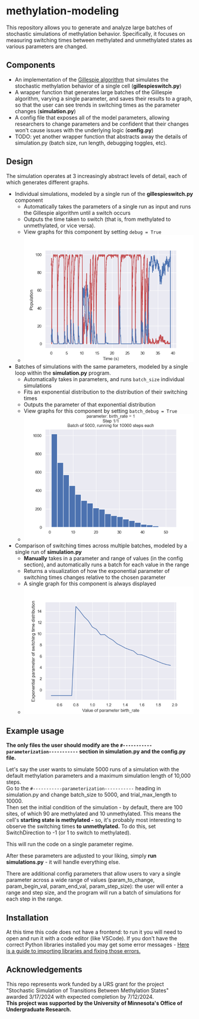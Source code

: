 # methylation-modeling
This repository allows you to generate and analyze large batches of stochastic simulations of methylation behavior. Specifically, it focuses on measuring switching times between methylated and unmethylated states as various parameters are changed.

## Components
- An implementation of the [Gillespie algorithm](https://en.wikipedia.org/wiki/Gillespie_algorithm) that simulates the stochastic methylation behavior of a single cell (**gillespieswitch.py**)
- A wrapper function that generates large batches of the Gillespie algorithm, varying a single parameter, and saves their results to a graph, so that the user can see trends in switching times as the parameter changes (**simulation.py**)
- A config file that exposes all of the model parameters, allowing researchers to change parameters and be confident that their changes won't cause issues with the underlying logic (**config.py**)
- TODO: yet another wrapper function that abstracts away the details of simulation.py (batch size, run length, debugging toggles, etc).

## Design
The simulation operates at 3 increasingly abstract levels of detail, each of which generates different graphs.
- Individual simulations, modeled by a single run of the **gillespieswitch.py** component
    - Automatically takes the parameters of a single run as input and runs the Gillespie algorithm until a switch occurs
    - Outputs the time taken to switch (that is, from methylated to unmethylated, or vice versa).
    - View graphs for this component by setting `debug = True`
    - ![Methylated and unmethylated sites over time in a single simulation](images/output1.png)
- Batches of simulations with the same parameters, modeled by a single loop within the **simulation.py** program.
    - Automatically takes in parameters, and runs `batch_size` individual simulations 
    - Fits an exponential distribution to the distribution of their switching times
    - Outputs the parameter of that exponential distribution
    - View graphs for this component by setting `batch_debug = True`
    - ![Distribution of switching times across all runs of the simulation](images/histogram1.png)
- Comparison of switching times across multiple batches, modeled by a single run of **simulation.py**
    - **Manually** takes in a parameter and range of values (in the config section), and automatically runs a batch for each value in the range
    - Returns a visualization of how the exponential parameter of switching times changes relative to the chosen parameter
    - A single graph for this component is always displayed
    - ![ExponentialParameters](images/ExponentialParameters.png)


## Example usage
**The only files the user should modify are the `#-----------parameterization-----------` section in simulation.py and the config.py file.**

Let's say the user wants to simulate 5000 runs of a simulation with the default methylation parameters and a maximum simulation length of 10,000 steps.   
Go to the `#-----------parameterization-----------` heading in simulation.py and change batch_size to 5000, and trial_max_length to 10000.  
Then set the initial condition of the simulation - by default, there are 100 sites, of which 90 are methylated and 10 unmethylated. This means the cell's **starting state is methylated -** so, it's probably most interesting to observe the switching times **to unmethylated.**  To do this, set SwitchDirection to -1 (or 1 to switch to methylated).  

This will run the code on a single parameter regime.  

After these parameters are adjusted to your liking, simply **run simulations.py** - it will handle everything else.


There are additional config parameters that allow users to vary a single parameter across a wide range of values (param_to_change, param_begin_val, param_end_val, param_step_size): the user will enter a range and step size, and the program will run a batch of simulations for each step in the range.



## Installation
At this time this code does not have a frontend: to run it you will need to open and run it with a code editor (like VSCode). If you don't have the correct Python libraries installed you may get some error messages - [Here is a guide to importing libraries and fixing those errors.](https://python.land/virtual-environments/installing-packages-with-pip)




## Acknowledgements
This repo represents work funded by a URS grant for the project  
"Stochastic Simulation of Transitions Between Methylation States"   
awarded 3/17/2024 with expected completion by 7/12/2024.  
**This project was supported by the University of Minnesota's Office of Undergraduate
Research.**